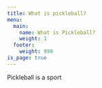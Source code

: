 ```yaml
---
title: What is pickleball?
menu:
  main:
    name: What is Pickleball?
    weight: 1
  footer:
    weight: 999
is_page: true
---
```


Pickleball is a sport
